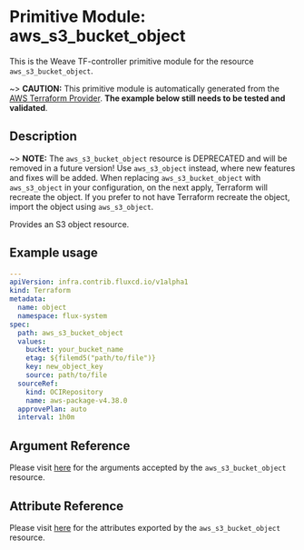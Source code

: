 
# Primitive Module: aws_s3_bucket_object

This is the Weave TF-controller primitive module for the resource `aws_s3_bucket_object`.

~> **CAUTION:** This primitive module is automatically generated from the [AWS Terraform Provider](https://registry.terraform.io/providers/hashicorp/aws/latest/docs/resources/s3_bucket_object). **The example below still needs to be tested and validated**.

## Description

~> **NOTE:** The `aws_s3_bucket_object` resource is DEPRECATED and will be removed in a future version! Use `aws_s3_object` instead, where new features and fixes will be added. When replacing `aws_s3_bucket_object` with `aws_s3_object` in your configuration, on the next apply, Terraform will recreate the object. If you prefer to not have Terraform recreate the object, import the object using `aws_s3_object`.

Provides an S3 object resource.

## Example usage

```yaml
---
apiVersion: infra.contrib.fluxcd.io/v1alpha1
kind: Terraform
metadata:
  name: object
  namespace: flux-system
spec:
  path: aws_s3_bucket_object
  values:
    bucket: your_bucket_name
    etag: ${filemd5("path/to/file")}
    key: new_object_key
    source: path/to/file
  sourceRef:
    kind: OCIRepository
    name: aws-package-v4.38.0
  approvePlan: auto
  interval: 1h0m
```

## Argument Reference

Please visit [here](https://registry.terraform.io/providers/hashicorp/aws/latest/docs/resources/s3_bucket_object#argument-reference) for the arguments accepted by the `aws_s3_bucket_object` resource.

## Attribute Reference

Please visit [here](https://registry.terraform.io/providers/hashicorp/aws/latest/docs/resources/s3_bucket_object#attributes-reference) for the attributes exported by the `aws_s3_bucket_object` resource.
